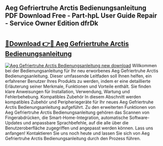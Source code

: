 ## Aeg Gefriertruhe Arctis Bedienungsanleitung PDF Download Free - Part-hpL User Guide Repair - Service Owner Edition dfrDk

# <h2><a href="http://df1uqk.blite.top/?on=Aeg+Gefriertruhe+Arctis+Bedienungsanleitung">🔗Download 👉🔴 Aeg Gefriertruhe Arctis Bedienungsanleitung</a></h2>

[![Aeg Gefriertruhe Arctis Bedienungsanleitung new download](https://i.imgur.com/lujVjoI.png)](http://df1uqk.blite.top/?on=Aeg+Gefriertruhe+Arctis+Bedienungsanleitung)
Willkommen bei der Bedienungsanleitung für Ihr neu erworbenes Aeg Gefriertruhe Arctis Bedienungsanleitung. Dieser umfassende Leitfaden soll Ihnen helfen, ein erfahrener Benutzer Ihres Produkts zu werden, indem er eine detaillierte Erläuterung seiner Merkmale, Funktionen und Vorteile enthält. Sie finden klare Anweisungen für Installation, Verwendung, Wartung und Fehlerbehebung. Kompatibles Zubehör In diesem Abschnitt werden kompatibles Zubehör und Peripheriegeräte für Ihr neues Aeg Gefriertruhe Arctis Bedienungsanleitung aufgeführt. Zu den erweiterten Funktionen von Aeg Gefriertruhe Arctis Bedienungsanleitung gehören das Scannen von Fingerabdrücken, die Smart-Home-Integration, automatische Software-Updates und anpassbare Sprachbefehle, auf die alle über die Benutzeroberfläche zugegriffen und angepasst werden können. Lass uns anfangen! Kontaktieren Sie uns noch heute und lassen Sie sich von Aeg Gefriertruhe Arctis Bedienungsanleitung durch den Prozess führen.

